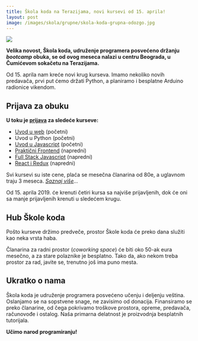 ```yaml
---
title: Škola koda na Terazijama, novi kursevi od 15. aprila!
layout: post
image: /images/skola/grupne/skola-koda-grupna-odozgo.jpg
---
```


![]({{page.image}})

**Velika novost, Škola koda, udruženje programera posvećeno držanju *bootcamp* obuka, se od ovog meseca nalazi u centru Beograda, u Čumićevom sokačetu na Terazijama.**

Od 15. aprila nam kreće novi krug kurseva. Imamo nekoliko novih predavača, prvi put ćemo držati Python, a planiramo i besplatne Arduino radionice vikendom.

## Prijava za obuku

**U toku je [prijava](/prijava) za sledeće kurseve:**

- [Uvod u web](/kursevi/uvod-u-web/) (početni)
- Uvod u Python (početni)
- [Uvod u Javascript](/kursevi/ucimo-javascript/) (početni)
- [Praktični Frontend](/kursevi/prakticni-frontend/) (napredni)
- [Full Stack Javascript](/kursevi/napredni-javascript/) (napredni)
- [React i Redux](https://skolakoda.org/uvod-u-react/) (napredni)

Svi kursevi su iste cene, plaća se mesečna članarina od 80e, a uglavnom traju 3 meseca. *[Saznaj više](/it-obuka)...*

Od 15. aprila 2019. će krenuti četiri kursa sa najviše prijavljenih, dok će oni sa manje prijavljenih krenuti u sledećem krugu.

## Hub Škole koda

Pošto kurseve držimo predveče, prostor Škole koda će preko dana služiti kao neka vrsta haba. 

Članarina za radni prostor (*coworking space*) će biti oko 50-ak eura mesečno, a za stare polaznike je besplatno. Tako da, ako nekom treba prostor za rad, javite se, trenutno još ima puno mesta.

## Ukratko o nama

Škola koda je udruženje programera posvećeno učenju i deljenju veština. Oslanjamo se na sopstvene snage, ne zavisimo od donacija. Finansiramo se preko članarine, od čega pokrivamo troškove prostora, opreme, predavača, računovođe i ostalog. Naša primarna delatnost je proizvodnja besplatnih tutorijala.

**Učimo narod programiranju!**
